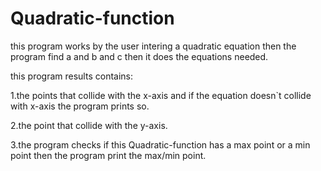 # Quadratic-function

this program works by the user intering a quadratic equation
then the program find a and b and c
then it does the equations needed.

this program results contains:

1.the points that collide with the x-axis
and if the equation doesn`t collide with x-axis the program prints so.

2.the point that collide with the y-axis.

3.the program checks if this Quadratic-function has a max point or a min point
then the program print the max/min point.
